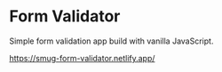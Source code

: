# Form Validator

Simple form validation app build with vanilla JavaScript.

https://smug-form-validator.netlify.app/
